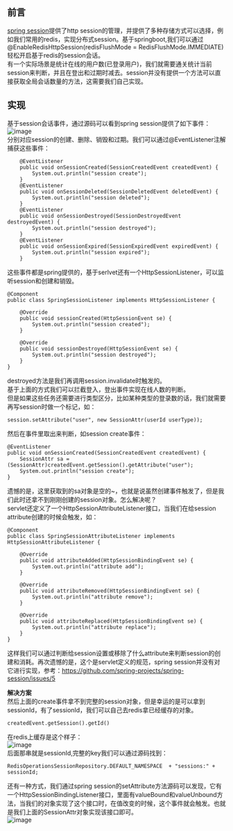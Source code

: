 ## 前言
[spring session](https://github.com/spring-projects/spring-session)提供了http session的管理，并提供了多种存储方式可以选择，例如我们常用的redis，实现分布式session。基于springboot,我们可以通过@EnableRedisHttpSession(redisFlushMode = RedisFlushMode.IMMEDIATE)轻松开启基于redis的session会话。  
有一个实际场景是统计在线的用户数(已登录用户)，我们就需要通关统计当前session来判断，并且在登出和过期时减去。session并没有提供一个方法可以直接获取全局会话数量的方法，这需要我们自己实现。  

## 实现  
基于session会话事件，通过源码可以看到spring session提供了如下事件：  
![image](https://github.com/jmilktea/jmilktea/blob/master/spring/images/images/spring-session-1.png)  
分别对应session的创建、删除、销毁和过期。我们可以通过@EventListener注解捕获这些事件：
```
	@EventListener
	public void onSessionCreated(SessionCreatedEvent createdEvent) {
		System.out.println("session create");
	}
	@EventListener
	public void onSessionDeleted(SessionDeletedEvent deletedEvent) {
		System.out.println("session deleted");
	}
	@EventListener
	public void onSessionDestroyed(SessionDestroyedEvent destroyedEvent) {
		System.out.println("session destroyed");
	}
	@EventListener
	public void onSessionExpired(SessionExpiredEvent expiredEvent) {
		System.out.println("session expired");
	}
```
这些事件都是spring提供的，基于serlvet还有一个HttpSessionListener，可以监听session和创建和销毁。
```
@Component
public class SpringSessionListener implements HttpSessionListener {

	@Override
	public void sessionCreated(HttpSessionEvent se) {
		System.out.println("session created");
	}

	@Override
	public void sessionDestroyed(HttpSessionEvent se) {
		System.out.println("session destroyed");
	}
}
```
destroyed方法是我们再调用session.invalidate时触发的。  
基于上面的方式我们可以拦截登入，登出事件实现在线人数的判断。  
但是如果这些任务还需要进行类型区分，比如某种类型的登录数的话，我们就需要再写session时做一个标记，如：  
```
session.setAttribute("user", new SessionAttr(userId userType));
```
然后在事件里取出来判断，如session create事件：  
```
@EventListener
public void onSessionCreated(SessionCreatedEvent createdEvent) {
    SessionAttr sa = (SessionAttr)createdEvent.getSession().getAttribute("user");
	System.out.println("session create");
}
```
遗憾的是，这里获取到的sa对象是空的~，也就是说虽然创建事件触发了，但是我们此时还拿不到刚刚创建的session对象。怎么解决呢？  
servlet还定义了一个HttpSessionAttributeListener接口，当我们在给session attribute创建的时候会触发，如：
```
@Component
public class SpringSessionAttributeListener implements HttpSessionAttributeListener {

	@Override
	public void attributeAdded(HttpSessionBindingEvent se) {
		System.out.println("attribute add");
	}

	@Override
	public void attributeRemoved(HttpSessionBindingEvent se) {
		System.out.println("attribute remove");
	}

	@Override
	public void attributeReplaced(HttpSessionBindingEvent se) {
		System.out.println("attribute replace");
	}
}
```
这样我们可以通过判断给session设置或移除了什么attribute来判断session的创建和消耗。再次遗憾的是，这个是servlet定义的规范，spring session并没有对它进行实现，参考：https://github.com/spring-projects/spring-session/issues/5    

**解决方案**   
然后上面的create事件拿不到完整的session对象，但是幸运的是可以拿到sessionId，有了sessionId，我们可以自己去redis拿已经缓存的对象。
```
createdEvent.getSession().getId()
```
在redis上缓存是这个样子：   
![image](https://github.com/jmilktea/jmilktea/blob/master/spring/images/images/spring-session-2.png)  
后面那串就是sessionId,完整的key我们可以通过源码找到：
```
RedisOperationsSessionRepository.DEFAULT_NAMESPACE  + "sessions:" + sessionId;
```
还有一种方式，我们通过spring session的setAttribute方法源码可以发现，它有一个HttpSessionBindingListener接口，里面有valueBound和valueUnbound方法，当我们的对象实现了这个接口时，在值改变的时候，这个事件就会触发。也就是我们上面的SessionAttr对象实现该接口即可。  
![image](https://github.com/jmilktea/jmilktea/blob/master/spring/images/images/spring-session-3.png)
